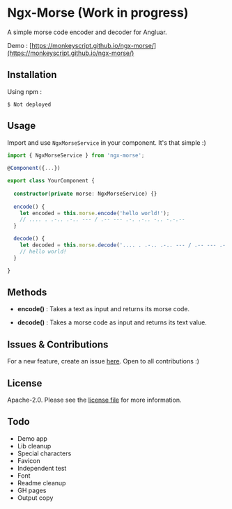 # Ngx-Morse (Work in progress)

A simple morse code encoder and decoder for Angluar.

Demo : [https://monkeyscript.github.io/ngx-morse/](https://monkeyscript.github.io/ngx-morse/)

## Installation

Using npm :

```
$ Not deployed
```

## Usage

Import and use `NgxMorseService` in your component. It's that simple :)

```typescript 
import { NgxMorseService } from 'ngx-morse';
 
@Component({...})

export class YourComponent {
  
  constructor(private morse: NgxMorseService) {}
 
  encode() {
    let encoded = this.morse.encode('hello world!');
    // .... . .-.. .-.. --- / .-- --- .-. .-.. -.. -.-.--
  }

  decode() {
    let decoded = this.morse.decode('.... . .-.. .-.. --- / .-- --- .-. .-.. -.. -.-.--');
    // hello world!
  }

}

```

## Methods

- **encode()** : Takes a text as input and returns its morse code.

- **decode()** : Takes a morse code as input and returns its text value.

## Issues & Contributions

For a new feature, create an issue [here](https://github.com/monkeyscript/ngx-morse/issues). Open to all contributions :)

## License 

Apache-2.0. Please see the [license file](https://github.com/monkeyscript/ngx-morse/blob/master/LICENSE) for more information.

## Todo

- Demo app
- Lib cleanup
- Special characters
- Favicon
- Independent test
- Font
- Readme cleanup
- GH pages
- Output copy
